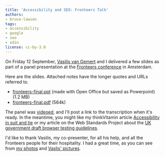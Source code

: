 ```yaml
---
title: 'Accessibility and SEO: Fronteers Talk'
authors:
- bruce-lawson
tags:
- accessibility
- google
- seo
- odin
license: cc-by-3.0
---
```


<p>On Friday 12 September, <a href="http://www.vasilis.nl">Vasilis van Gemert</a> and I delivered a few slides as part of a panel presentation at the <a href="http://fronteers.nl/congres/2008/english">Fronteers conference</a> in Amsterdam.</p>

<p>Here are the slides. Attached notes have the longer quotes and URLs referred to.</p>

<ul>
<li><a href="{{ page.id }}/fronteers-final.ppt">fronteers-final.ppt</a> (made with Open Office but saved as Powerpoint) (1.2 MB)</li>
<li><a href="{{ page.id }}/fronteers-final.pdf">fronteers-final.pdf</a> (564k)</li>
</ul>

<p>The panel was <a href="http://www.viddler.com/explore/mirabeau/videos/1/">videoed</a>, and I&#39;ll post a link to the transcription when it&#39;s ready. In the meantime, you might like my thinkVitamin article <a href="http://www.thinkvitamin.com/features/design/accessibility-in-suit-and-tie">Accessibility in suit and tie</a> or my article on the Web Standards Project about the <a href="http://www.webstandards.org/2008/09/08/uk-government-draft-browser-guidance-is-daft-browser-guidance/">UK government draft browser testing guidelines</a>.</p> <p>I&#39;d like to thank Vasilis, my co-presenter, for all his help, and all the Fronteers people for their hospitality. I had a great time, as you can see from <a href="http://www.flickr.com/photos/24374884@N08/sets/72157607266468302/">my photos</a> and <a href="http://vasilis.nl/photos/digitaal/fronteers_2008/">Vaslis&#39; pictures</a>.</p>
